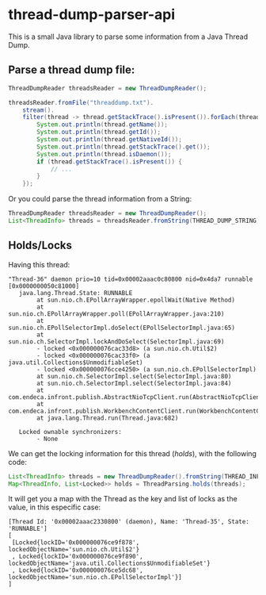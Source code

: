 # thread-dump-parser-api

This is a small Java library to parse some information from a Java Thread Dump.

## Parse a thread dump file:

```java
ThreadDumpReader threadsReader = new ThreadDumpReader();

threadsReader.fromFile("threaddump.txt").
	stream().
	filter(thread -> thread.getStackTrace().isPresent()).forEach(thread -> {
		System.out.println(thread.getName());
		System.out.println(thread.getId());
		System.out.println(thread.getNativeId());
		System.out.println(thread.getStackTrace().get());
		System.out.println(thread.isDaemon());
		if (thread.getStackTrace().isPresent()) {
			// ... 	
		}
	});
```

Or you could parse the thread information from a String:

```java
ThreadDumpReader threadsReader = new ThreadDumpReader();
List<ThreadInfo> threads = threadsReader.fromString(THREAD_DUMP_STRING);

```

## Holds/Locks

Having this thread:

```
"Thread-36" daemon prio=10 tid=0x00002aaac0c80800 nid=0x4da7 runnable [0x0000000050c81000]
   java.lang.Thread.State: RUNNABLE
        at sun.nio.ch.EPollArrayWrapper.epollWait(Native Method)
        at sun.nio.ch.EPollArrayWrapper.poll(EPollArrayWrapper.java:210)
        at sun.nio.ch.EPollSelectorImpl.doSelect(EPollSelectorImpl.java:65)
        at sun.nio.ch.SelectorImpl.lockAndDoSelect(SelectorImpl.java:69)
        - locked <0x000000076cac33d8> (a sun.nio.ch.Util$2)
        - locked <0x000000076cac33f0> (a java.util.Collections$UnmodifiableSet)
        - locked <0x000000076cce4250> (a sun.nio.ch.EPollSelectorImpl)
        at sun.nio.ch.SelectorImpl.select(SelectorImpl.java:80)
        at sun.nio.ch.SelectorImpl.select(SelectorImpl.java:84)
        at com.endeca.infront.publish.AbstractNioTcpClient.run(AbstractNioTcpClient.java:234)
        at com.endeca.infront.publish.WorkbenchContentClient.run(WorkbenchContentClient.java:28)
        at java.lang.Thread.run(Thread.java:682)

   Locked ownable synchronizers:
        - None
```
We can get the locking information for this thread (_holds_), with the following code:

```java
List<ThreadInfo> threads = new ThreadDumpReader().fromString(THREAD_INFO_WITH_LOCKS_STRING);
Map<ThreadInfo, List<Locked>> holds = ThreadParsing.holds(threads);
```
It will get you a map with the Thread as the key and list of locks as the value, in this especific case:
```
[Thread Id: '0x00002aaac2330800' (daemon), Name: 'Thread-35', State: 'RUNNABLE']
[
 [Locked{lockID='0x000000076ce9f878', lockedObjectName='sun.nio.ch.Util$2'}
 , Locked{lockID='0x000000076ce9f890', lockedObjectName='java.util.Collections$UnmodifiableSet'}
 , Locked{lockID='0x000000076ce5dc68', lockedObjectName='sun.nio.ch.EPollSelectorImpl'}]
]
```
